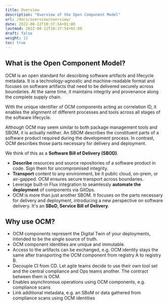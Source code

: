 ```yaml
---
title: Overview
description: "Overview of the Open Component Model"
url: /docs/overview/overview/
date: 2022-08-12T10:37:54+01:00
lastmod: 2022-08-12T10:37:54+01:00
draft: false
weight: 12
toc: true
---
```


## What is the Open Component Model?

OCM is an open standard for describing software artifacts and lifecycle metadata. It is a technology-agnostic and machine-readable format and focuses on software artifacts that need to be delivered securely across boundaries. At the same time, it maintains integrity and provenance along the complete supply chain.

With the unique identifier of OCM components acting as correlation ID, it enables the alignment of different processes and tools across all stages of the software lifecycle.

Although OCM may seem similar to both package management tools and SBOM, it is actually neither. An SBOM describes the constituent parts of a software product required during the development process. In contrast, OCM describes those parts necessary for delivery and deployment.

We think of this as a **Software Bill of Delivery (SBOD)**.

- **Describe** resources and source repositories of a software product in code. Sign them for uncompromised integrity.
- **Transport** content to any environment, be it public cloud, on-prem, or air-gapped. OCM ensures secure transport across boundaries.
- Leverage built-in Flux integration to seamlessly **automate the deployment** of components via GitOps.
- OCM is more than just another SBOM. It focuses on the parts necessary for delivery and deployment, introducing a new perspective on software delivery. It's an **SBoD, Service Bill of Delivery**.

## Why use OCM?

- OCM components represent the Digital Twin of your deployments, intended to be the single source of truth.
- OCM component identities are unique and immutable.
- Access to the artifacts can be exchanged, e.g. OCM identity stays the same after transporting the OCM component from registry A to registry B.
- Decouple CI from CD. Let agile teams decide to use their own tool set and the central compliance and Ops teams another. The contract between them is OCM.
- Enables asynchronous operations using OCM components, e.g. compliance scans
- Link additional metadata, e.g. an SBoM or data gathered from compliance scans using OCM identities
